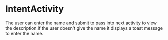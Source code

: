 # IntentActivity
The user can enter the name and submit to  pass into next activity to view the description.If the user doesn't give the name it displays a toast message to enter the name.

